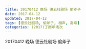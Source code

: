 ```yaml
---
title: 20170412 晚场 德云社剧场 偷斧子
date: 2017-04-12
updated: 2017-04-12
tags: [德云社剧场, 偷斧子, 相声, 高峰] 
categories: (2017)丁酉年场次 
---
```

20170412 晚场 德云社剧场 偷斧子